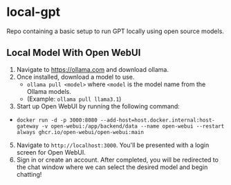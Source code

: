 # local-gpt
Repo containing a basic setup to run GPT locally using open source models.

## Local Model With Open WebUI
1. Navigate to https://ollama.com and download ollama.
2. Once installed, download a model to use.
   - `ollama pull <model>` where `<model` is the model name from the Ollama models.
   - (Example: `ollama pull llama3.1`)
4. Start up Open WebUI by running the following command:
  - `docker run -d -p 3000:8080 --add-host=host.docker.internal:host-gateway -v open-webui:/app/backend/data --name open-webui --restart always ghcr.io/open-webui/open-webui:main`
5. Navigate to `http://localhost:3000`. You'll be presented with a login screen for Open WebUI.
6. Sign in or create an account. After completed, you will be redirected to the chat window where we can select the desired model and begin chatting!
